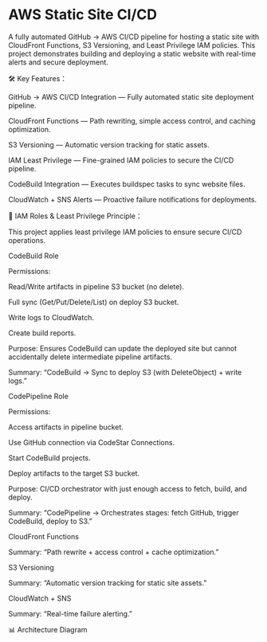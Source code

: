 # AWS Static Site CI/CD

A fully automated GitHub → AWS CI/CD pipeline for hosting a static site with CloudFront Functions, S3 Versioning, and Least Privilege IAM policies. This project demonstrates building and deploying a static website with real-time alerts and secure deployment.

🛠 Key Features：

GitHub → AWS CI/CD Integration — Fully automated static site deployment pipeline.

CloudFront Functions — Path rewriting, simple access control, and caching optimization.

S3 Versioning — Automatic version tracking for static assets.

IAM Least Privilege — Fine-grained IAM policies to secure the CI/CD pipeline.

CodeBuild Integration — Executes buildspec tasks to sync website files.

CloudWatch + SNS Alerts — Proactive failure notifications for deployments.

🔐 IAM Roles & Least Privilege Principle：

This project applies least privilege IAM policies to ensure secure CI/CD operations.

CodeBuild Role

Permissions:

Read/Write artifacts in pipeline S3 bucket (no delete).

Full sync (Get/Put/Delete/List) on deploy S3 bucket.

Write logs to CloudWatch.

Create build reports.

Purpose: Ensures CodeBuild can update the deployed site but cannot accidentally delete intermediate pipeline artifacts.

Summary: “CodeBuild → Sync to deploy S3 (with DeleteObject) + write logs.”

CodePipeline Role

Permissions:

Access artifacts in pipeline bucket.

Use GitHub connection via CodeStar Connections.

Start CodeBuild projects.

Deploy artifacts to the target S3 bucket.

Purpose: CI/CD orchestrator with just enough access to fetch, build, and deploy.

Summary: “CodePipeline → Orchestrates stages: fetch GitHub, trigger CodeBuild, deploy to S3.”

CloudFront Functions

Summary: “Path rewrite + access control + cache optimization.”

S3 Versioning

Summary: “Automatic version tracking for static site assets.”

CloudWatch + SNS

Summary: “Real-time failure alerting.”

📊 Architecture Diagram
